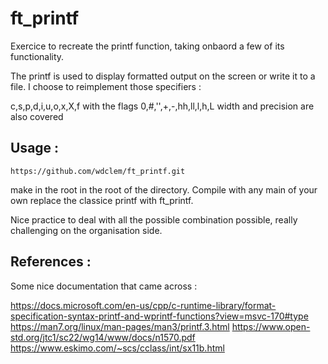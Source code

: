 # ft_printf

Exercice to recreate the printf function, taking onbaord a few of its functionality.

The printf is used to display formatted output on the screen or write it to a file.
I choose to reimplement those specifiers :

c,s,p,d,i,u,o,x,X,f with the flags 0,#,'',+,-,hh,ll,l,h,L width and precision are also covered

## Usage :

```
https://github.com/wdclem/ft_printf.git
```

make in the root in the root of the directory.
Compile with any main of your own replace the classice printf with ft_printf.

 
Nice practice to deal with all the possible combination possible, really challenging on the organisation side.

## References :

Some nice documentation that came across :

https://docs.microsoft.com/en-us/cpp/c-runtime-library/format-specification-syntax-printf-and-wprintf-functions?view=msvc-170#type
https://man7.org/linux/man-pages/man3/printf.3.html
https://www.open-std.org/jtc1/sc22/wg14/www/docs/n1570.pdf
https://www.eskimo.com/~scs/cclass/int/sx11b.html
